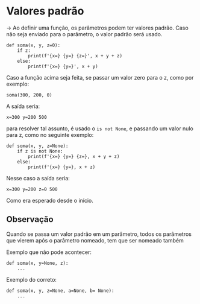 # Valores padrão

$\rightarrow$ Ao definir uma função, os parâmetros podem ter valores padrão. Caso não seja enviado para o parâmetro, o valor padrão será usado.

```
def soma(x, y, z=0):
	if z:
		print(f'{x=} {y=} {z=}', x + y + z)
	else: 
		print(f'{x=} {y=}', x + y)
```

Caso a função acima seja feita, se passar um valor zero para o z, como por exemplo:

```
soma(300, 200, 0)
```

A saída seria:
```
x=300 y=200 500
```

para resolver tal assunto, é usado o `is not None`, e passando um valor nulo para z, como no seguinte exemplo:
```
def soma(x, y, z=None):
	if z is not None:
		print(f'{x=} {y=} {z=}, x + y + z)
	else:
		print(f'{x=} {y=}, x + z)
```

Nesse caso a saída seria:
```
x=300 y=200 z=0 500
```

Como era esperado desde o início.

## Observação

Quando se passa um valor padrão em um parâmetro, todos os parâmetros que vierem após o parâmetro nomeado, tem que ser nomeado também

Exemplo que não pode acontecer:
```
def soma(x, y=None, z):
	...
```

Exemplo do correto:

```
def soma(x, y, z=None, a=None, b= None):
	...
```
